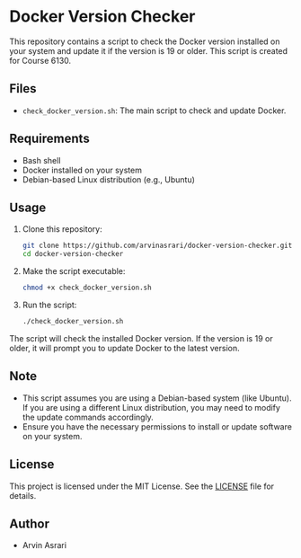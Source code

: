 # Docker Version Checker

This repository contains a script to check the Docker version installed on your system and update it if the version is 19 or older. This script is created for Course 6130.

## Files

- `check_docker_version.sh`: The main script to check and update Docker.

## Requirements

- Bash shell
- Docker installed on your system
- Debian-based Linux distribution (e.g., Ubuntu)

## Usage

1. Clone this repository:
    ```bash
    git clone https://github.com/arvinasrari/docker-version-checker.git
    cd docker-version-checker
    ```

2. Make the script executable:
    ```bash
    chmod +x check_docker_version.sh
    ```

3. Run the script:
    ```bash
    ./check_docker_version.sh
    ```

The script will check the installed Docker version. If the version is 19 or older, it will prompt you to update Docker to the latest version.

## Note

- This script assumes you are using a Debian-based system (like Ubuntu). If you are using a different Linux distribution, you may need to modify the update commands accordingly.
- Ensure you have the necessary permissions to install or update software on your system.

## License

This project is licensed under the MIT License. See the [LICENSE](LICENSE) file for details.

## Author

- Arvin Asrari

